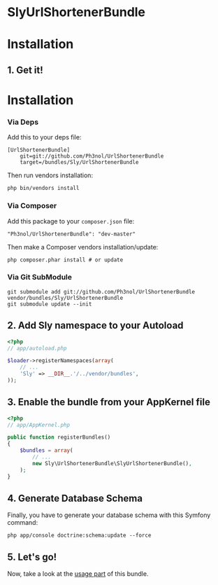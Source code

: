 SlyUrlShortenerBundle
====================

# Installation

## 1. Get it!

# Installation

### Via Deps

Add this to your deps file:

```
[UrlShortenerBundle]
    git=git://github.com/Ph3nol/UrlShortenerBundle
    target=/bundles/Sly/UrlShortenerBundle
```

Then run vendors installation:

```
php bin/vendors install
```

### Via Composer

Add this package to your `composer.json` file:

```
"Ph3nol/UrlShortenerBundle": "dev-master"
```

Then make a Composer vendors installation/update:

```
php composer.phar install # or update
```

### Via Git SubModule

```
git submodule add git://github.com/Ph3nol/UrlShortenerBundle vendor/bundles/Sly/UrlShortenerBundle
git submodule update --init
```


## 2. Add Sly namespace to your Autoload

```php
<?php
// app/autoload.php

$loader->registerNamespaces(array(
    // ...
    'Sly' => __DIR__.'/../vendor/bundles',
));
```

## 3. Enable the bundle from your AppKernel file

```php
<?php
// app/AppKernel.php

public function registerBundles()
{
    $bundles = array(
        // ...
        new Sly\UrlShortenerBundle\SlyUrlShortenerBundle(),
    );
}
```

## 4. Generate Database Schema

Finally, you have to generate your database schema with this Symfony command:

```php app/console doctrine:schema:update --force```

## 5. Let's go!

Now, take a look at the [usage part](https://github.com/Ph3nol/UrlShortenerBundle/blob/master/Resources/doc/usage.markdown) of this bundle.
